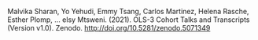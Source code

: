 Malvika Sharan, Yo Yehudi, Emmy Tsang, Carlos Martinez, Helena Rasche, Esther Plomp, … elsy Mtsweni. (2021). OLS-3 Cohort Talks and Transcripts (Version v1.0). Zenodo. http://doi.org/10.5281/zenodo.5071349
